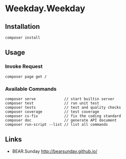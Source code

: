 # Weekday.Weekday

## Installation

    composer install

## Usage

### Invoke Request

    composer page get /

### Available Commands

    composer serve             // start builtin server
    composer test              // run unit test
    composer tests             // test and quality checks
    composer coverage          // test coverage
    composer cs-fix            // fix the coding standard
    composer doc               // generate API document
    composer run-script --list // list all commands
    
## Links

 * BEAR.Sunday http://bearsunday.github.io/
